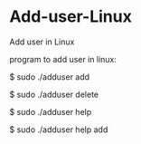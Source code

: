 # Add-user-Linux
Add user in Linux

program to add user in linux:

$ sudo ./adduser add <username>
  

$ sudo ./adduser delete <username>
  

$ sudo ./adduser help


$ sudo ./adduser help add 
 
